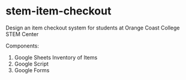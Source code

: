 # stem-item-checkout
Design an item checkout system for students at Orange Coast College STEM Center

Components:
1. Google Sheets Inventory of Items
2. Google Script
3. Google Forms
